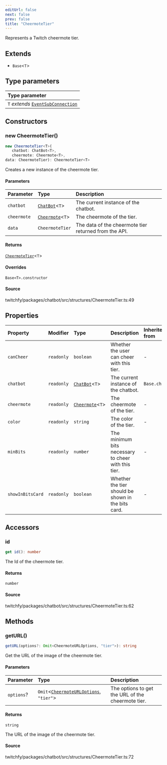 ```yaml
---
editUrl: false
next: false
prev: false
title: "CheermoteTier"
---
```


Represents a Twitch cheermote tier.

## Extends

- `Base`\<`T`\>

## Type parameters

| Type parameter |
| :------ |
| `T` *extends* [`EventSubConnection`](/api/chatbot/enumerations/eventsubconnection/) |

## Constructors

### new CheermoteTier()

```ts
new CheermoteTier<T>(
   chatbot: ChatBot<T>, 
   cheermote: Cheermote<T>, 
data: CheermoteTier): CheermoteTier<T>
```

Creates a new instance of the cheermote tier.

#### Parameters

| Parameter | Type | Description |
| :------ | :------ | :------ |
| `chatbot` | [`ChatBot`](/api/chatbot/classes/chatbot/)\<`T`\> | The current instance of the chatbot. |
| `cheermote` | [`Cheermote`](/api/chatbot/classes/cheermote/)\<`T`\> | The cheermote of the tier. |
| `data` | `CheermoteTier` | The data of the cheermote tier returned from the API. |

#### Returns

[`CheermoteTier`](/api/chatbot/classes/cheermotetier/)\<`T`\>

#### Overrides

`Base<T>.constructor`

#### Source

twitchfy/packages/chatbot/src/structures/CheermoteTier.ts:49

## Properties

| Property | Modifier | Type | Description | Inherited from |
| :------ | :------ | :------ | :------ | :------ |
| `canCheer` | `readonly` | `boolean` | Whether the user can cheer with this tier. | - |
| `chatbot` | `readonly` | [`ChatBot`](/api/chatbot/classes/chatbot/)\<`T`\> | The current instance of the chatbot. | `Base.chatbot` |
| `cheermote` | `readonly` | [`Cheermote`](/api/chatbot/classes/cheermote/)\<`T`\> | The cheermote of the tier. | - |
| `color` | `readonly` | `string` | The color of the tier. | - |
| `minBits` | `readonly` | `number` | The minimum bits necessary to cheer with this tier. | - |
| `showInBitsCard` | `readonly` | `boolean` | Whether the tier should be shown in the bits card. | - |

## Accessors

### id

```ts
get id(): number
```

The Id of the cheermote tier.

#### Returns

`number`

#### Source

twitchfy/packages/chatbot/src/structures/CheermoteTier.ts:62

## Methods

### getURL()

```ts
getURL(options?: Omit<CheermoteURLOptions, "tier">): string
```

Get the URL of the image of the cheermote tier.

#### Parameters

| Parameter | Type | Description |
| :------ | :------ | :------ |
| `options`? | `Omit`\<[`CheermoteURLOptions`](/api/chatbot/interfaces/cheermoteurloptions/), `"tier"`\> | The options to get the URL of the cheermote tier. |

#### Returns

`string`

The URL of the image of the cheermote tier.

#### Source

twitchfy/packages/chatbot/src/structures/CheermoteTier.ts:72
